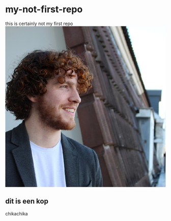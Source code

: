 # my-not-first-repo
this is certainly not my first repo
![picture of perfection](1680800694302.jfif)
## dit is een kop
chikachika
